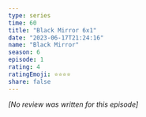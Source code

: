 ```yaml
---
type: series
time: 60
title: "Black Mirror 6x1"
date: "2023-06-17T21:24:16"
name: "Black Mirror"
season: 6
episode: 1
rating: 4
ratingEmoji: ⭐️⭐️⭐️⭐️
share: false
---
```


_[No review was written for this episode]_
